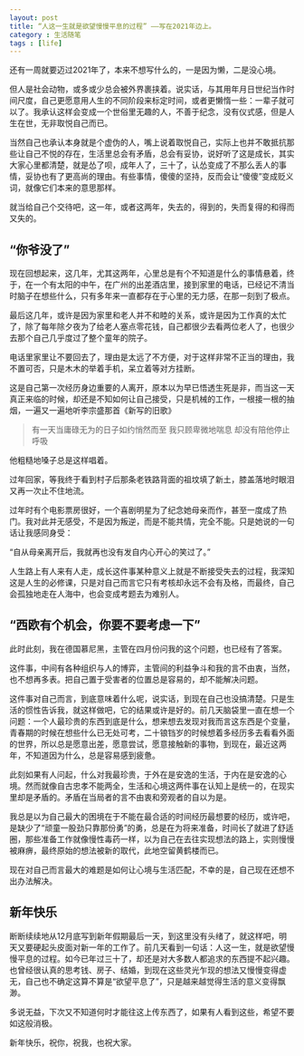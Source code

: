 ```yaml
---
layout: post
title: “人这一生就是欲望慢慢平息的过程” ——写在2021年边上。
category : 生活随笔
tags : [life]
---
```


还有一周就要迈过2021年了，本来不想写什么的，一是因为懒，二是没心境。

但人是社会动物，或多或少总会被外界裹挟着。说实话，与其用年月日世纪当作时间尺度，自己更愿意用人生的不同阶段来标定时间，或者更懒惰一些：一辈子就可以了。我承认这样会变成一个世俗里无趣的人，不善于纪念，没有仪式感，但是人生在世，无非取悦自己而已。

当然自己也承认本身就是个虚伪的人，嘴上说着取悦自己，实际上也并不敢抵抗那些让自己不悦的存在，生活里总会有矛盾，总会有妥协，说好听了这是成长，其实大家心里都清楚，就是怂了呗，成年人了，三十了，认怂变成了不那么丢人的事情，妥协也有了更高尚的理由。有些事情，傻傻的坚持，反而会让“傻傻”变成贬义词，就像它们本来的意思那样。

就当给自己个交待吧，这一年，或者这两年，失去的，得到的，失而复得的和得而又失的。

## “你爷没了”

现在回想起来，这几年，尤其这两年，心里总是有个不知道是什么的事情悬着，终于，在一个有太阳的中午，在广州的出差酒店里，接到家里的电话，已经记不清当时脑子在想些什么，只有多年来一直都存在于心里的无力感，在那一刻到了极点。

最后这几年，或许是因为家里和老人并不和睦的关系，或许是因为工作真的太忙了，除了每年除夕夜为了给老人塞点零花钱，自己都很少去看两位老人了，也很少去那个自己几乎度过了整个童年的院子。

电话里家里让不要回去了，理由是太远了不方便，对于这样非常不正当的理由，我不置可否，只是木木的举着手机，呆立着等对方挂断。

这是自己第一次经历身边重要的人离开，原本以为早已悟透生死是非，而当这一天真正来临的时候，却还是不知如何让自己接受，只是机械的工作，一根接一根的抽烟，一遍又一遍地听李宗盛那首《新写的旧歌》

>有一天当庸碌无为的日子如约悄然而至 
>我只顾卑微地喘息 
>却没有陪他停止呼吸

他粗糙地嗓子总是这样唱着。

过年回家，等我终于看到村子后那条老铁路背面的祖坟填了新土，膝盖落地时眼泪又再一次止不住地流。

过年时有个电影票房很好，一个喜剧明星为了纪念她母亲而作，甚至一度成了热门。我对此并无感受，不是因为叛逆，而是不能共情，完全不能。只是她说的一句话让我感同身受：

“自从母亲离开后，我就再也没有发自内心开心的笑过了。”

人生路上有人来有人走，成长这件事某种意义上就是不断接受失去的过程，我深知这是人生的必修课，只是对自己而言它只有考核却永远不会有及格，而最终，自己会孤独地走在人海中，也会变成考题去为难别人。

## “西欧有个机会，你要不要考虑一下”

此时此刻，我在德国慕尼黑，主管在四月份问我的这个问题，也已经有了答案。

这件事，中间有各种组织与人的博弈，主管间的利益争斗和我的言不由衷，当然，也不想再多表。把自己置于受害者的位置总是容易的，却不能解决问题。

这件事对自己而言，到底意味着什么呢，说实话，到现在自己也没搞清楚。只是生活的惯性告诉我，就这样做吧，它的结果或许是好的。前几天脑袋里一直在想一个问题：一个人最珍贵的东西到底是什么，想来想去发现对我而言这东西是个变量，青春期的时候在想些什么已无处可考，二十锒铛岁的时候想着多经历多去看看外面的世界，所以总是愿意出差，愿意尝试，愿意接触新的事物，到现在，最近这两年，不知道因为什么，总是容易感到疲惫。

此刻如果有人问起，什么对我最珍贵，于外在是安逸的生活，于内在是安逸的心境。然而就像自古忠孝不能两全，生活和心境这两件事在认知上是统一的，在现实里却是矛盾的。矛盾在当局者的言不由衷和旁观者的自以为是。

我总是以为自己最大的困境在于不能在最合适的时间经历最想要的经历，或许吧，是缺少了“顽童一股劲只靠那份勇”的勇，总是在为将来准备，时间长了就进了舒适圈，那些准备工作就像慢性毒药一样，以为自己在去往实现想法的路上，实则慢慢被麻痹，最终原始的想法被新的取代，此地空留黄鹤楼而已。

现在对自己而言最大的难题是如何让心境与生活匹配，不幸的是，自己现在还想不出办法解决。

## 新年快乐

断断续续地从12月底写到新年假期最后一天，到这里没有头绪了，就这样吧，明天又要硬起头皮面对新一年的工作了。前几天看到一句话：人这一生，就是欲望慢慢平息的过程。如今已年过三十了，却还是对大多数人都追求的东西提不起兴趣。也曾经很认真的思考钱、房子、结婚，到现在这些灵光乍现的想法又慢慢变得虚无，自己也不确定这算不算是“欲望平息了”，只是越来越觉得生活的意义变得飘渺。

多说无益，下次又不知道何时才能往这上传东西了，如果有人看到这些，希望不要如这般消极。

新年快乐，祝你，祝我，也祝大家。
